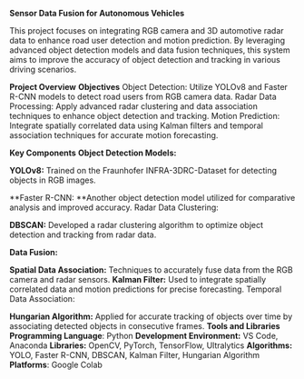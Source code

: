 **Sensor Data Fusion for Autonomous Vehicles**

This project focuses on integrating RGB camera and 3D automotive radar data to enhance road user detection and motion prediction. By leveraging advanced object detection models and data fusion techniques, this system aims to improve the accuracy of object detection and tracking in various driving scenarios.

**Project Overview**
**Objectives**
Object Detection: Utilize YOLOv8 and Faster R-CNN models to detect road users from RGB camera data.
Radar Data Processing: Apply advanced radar clustering and data association techniques to enhance object detection and tracking.
Motion Prediction: Integrate spatially correlated data using Kalman filters and temporal association techniques for accurate motion forecasting.

**Key Components**
**Object Detection Models:**

**YOLOv8:** Trained on the Fraunhofer INFRA-3DRC-Dataset for detecting objects in RGB images.

**Faster R-CNN: **Another object detection model utilized for comparative analysis and improved accuracy.
Radar Data Clustering:

**DBSCAN:** Developed a radar clustering algorithm to optimize object detection and tracking from radar data.

**Data Fusion:**

**Spatial Data Association:** Techniques to accurately fuse data from the RGB camera and radar sensors.
**Kalman Filter:** Used to integrate spatially correlated data and motion predictions for precise forecasting.
Temporal Data Association:

**Hungarian Algorithm:** Applied for accurate tracking of objects over time by associating detected objects in consecutive frames.
**Tools and Libraries**
**Programming Language**: Python
**Development Environment:** VS Code, Anaconda
**Libraries:** OpenCV, PyTorch, TensorFlow, Ultralytics
**Algorithms:** YOLO, Faster R-CNN, DBSCAN, Kalman Filter, Hungarian Algorithm
**Platforms**: Google Colab
